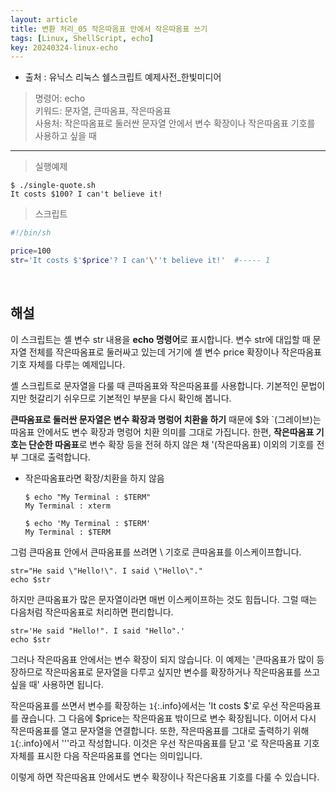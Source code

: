 ```yaml
---
layout: article
title: 변환 처리_05 작은따옴표 안에서 작은따옴표 쓰기
tags: [Linux, ShellScript, echo]
key: 20240324-linux-echo
---
```


- 출처 : 유닉스 리눅스 쉘스크립트 예제사전_한빛미디어

> 명령어: echo  
> 키워드: 문자열, 큰따옴표, 작은따옴표  
> 사용처: 작은따옴표로 둘러싼 문자열 안에서 변수 확장이나 작은따옴표 기호를 사용하고 싶을 때

--- 

> 실행예제

```
$ ./single-quote.sh
It costs $100? I can't believe it!
```

> 스크립트

```bash
#!/bin/sh

price=100
str='It costs $'$price'? I can'\''t believe it!'  #----- 1
```

&nbsp;
&nbsp;

## **해설**

이 스크립트는 셸 변수 str 내용을 **echo 명령어**로 표시합니다. 변수 str에 대입할 때 문자열 전체를 작은따옴표로 둘러싸고 있는데 거기에 셸 변수 price 확장이나 작은따옴표 기호 자체를 다루는 예제입니다.

셸 스크립트로 문자열을 다룰 때 큰따옴표와 작은따옴표를 사용합니다. 기본적인 문법이지만 헛갈리기 쉬우므로 기본적인 부분을 다시 확인해 봅니다.

**큰따옴표로 둘러싼 문자열은 변수 확장과 명렁어 치환을 하기** 때문에 $와 `(그레이브)는 따옴표 안에서도 변수 확장과 명렁어 치환 의미를 그대로 가집니다. 한편, **작은따옴표 기호는 단순한 따옴표**로 변수 확장 등을 전혀 하지 않은 채 '(작은따옴표) 이외의 기호를 전부 그대로 출력합니다.

- 작은따옴표라면 확장/치환을 하지 않음

  ```
  $ echo "My Terminal : $TERM"
  My Terminal : xterm

  $ echo 'My Terminal : $TERM'
  My Terminal : $TERM
  ```

그럼 큰따옴표 안에서 큰따옴표를 쓰려면 \ 기호로 큰따옴표를 이스케이프합니다.

```
str="He said \"Hello!\". I said \"Hello\"."
echo $str
```

하지만 큰따옴표가 많은 문자열이라면 매번 이스케이프하는 것도 힘듭니다. 그럴 때는 다음처럼 작은따옴표로 처리하면 편리합니다.

```
str='He said "Hello!". I said "Hello".'
echo $str
```

그러나 작은따옴표 안에서는 변수 확장이 되지 않습니다. 이 예제는 '큰따옴표가 많이 등장하므로 작은따옴표로 문자열을 다루고 싶지만 변수를 확장하거나 작은따옴표를 쓰고 싶을 때' 사용하면 됩니다.

작은따옴표를 쓰면서 변수를 확장하는 `1`{:.info}에서는 'It costs $'로 우선 작은따옴표를 끊습니다. 그 다음에 $price는 작은따옴표 밖이므로 변수 확장됩니다. 이어서 다시 작은따옴표를 열고 문자열을 연결합니다. 또한, 작은따옴표를 그대로 출력하기 위해 `1`{:.info}에서 '\''라고 작성합니다. 이것은 우선 작은따옴표를 닫고 \'로 작은따옴표 기호 자체를 표시한 다음 작은따옴표를 연다는 의미입니다.

이렇게 하면 작은따옴표 안에서도 변수 확장이나 작은다옴표 기호를 다룰 수 있습니다.